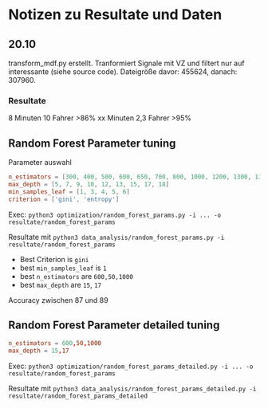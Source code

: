 # Notizen zu Resultate und Daten

## 20.10

transform_mdf.py erstellt. Tranformiert Signale mit VZ und filtert nur auf interessante (siehe source code). Dateigröße davor: 455624, danach: 307960.

### Resultate

8 Minuten 10 Fahrer >86%
xx Minuten 2,3 Fahrer >95%

## Random Forest Parameter tuning

Parameter auswahl

```conf
n_estimators = [300, 400, 500, 600, 650, 700, 800, 1000, 1200, 1300, 1350, 1400, 1500, 1600, 1800, 2000]
max_depth = [5, 7, 9, 10, 12, 13, 15, 17, 18]
min_samples_leaf = [1, 3, 4, 5, 6]
criterion = ['gini', 'entropy']
```

Exec: `python3 optimization/random_forest_params.py -i ... -o resultate/random_forest_params`

Resultate mit `python3 data_analysis/random_forest_params.py -i resultate/random_forest_params`

* Best Criterion is `gini`
* best `min_samples_leaf` is `1`
* best `n_estimators` are `600,50,1000`
* best `max_depth` are `15`, `17`

Accuracy zwischen 87 und 89

## Random Forest Parameter detailed tuning

```conf
n_estimators = 600,50,1000
max_depth = 15,17
```

Exec: `python3 optimization/random_forest_params_detailed.py -i ... -o resultate/random_forest_params`

Resultate mit `python3 data_analysis/random_forest_params_detailed.py -i resultate/random_forest_params_detailed`
